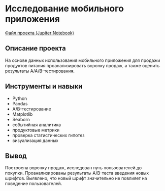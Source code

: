 # Исследование мобильного приложения
[Файл проекта (Jupiter Notebook)](https://github.com/yakserwork/projects/blob/main/startup_store/startup_store.ipynb)

## Описание проекта
На основе данных использования мобильного приложения для продажи продуктов питания проанализировать воронку продаж, а также оценить результаты A/A/B-тестирования.

##  Инструменты и навыки
- Python
- Pandas
- A/B-тестирование
- Matplotlib
- Seaborn
- событийная аналитика
- продуктовые метрики
- проверка статистических гипотез
- визуализация данных

## Вывод
Построена воронку продаж, исследован путь пользователей до покупки. Проанализированы
результаты A/B-теста введения новых шрифтов. Выявлено, что новый шрифт значительно не повлияет на поведение пользователей.
